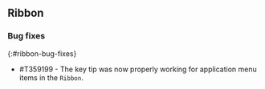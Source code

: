 ## Ribbon

### Bug fixes
{:#ribbon-bug-fixes}

* \#T359199 - The key tip was now properly working for application menu items in the `Ribbon`.